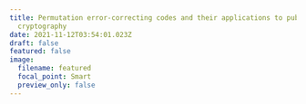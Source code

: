 ```yaml
---
title: Permutation error-correcting codes and their applications to public-key
  cryptography
date: 2021-11-12T03:54:01.023Z
draft: false
featured: false
image:
  filename: featured
  focal_point: Smart
  preview_only: false
---
```

